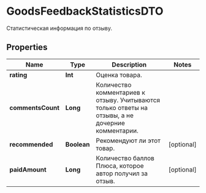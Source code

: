 

# GoodsFeedbackStatisticsDTO

Статистическая информация по отзыву.

## Properties

Name | Type | Description | Notes
------------ | ------------- | ------------- | -------------
**rating** | **Int** | Оценка товара. | 
**commentsCount** | **Long** | Количество комментариев к отзыву.  Учитываются только ответы на отзывы, а не дочерние комментарии.  | 
**recommended** | **Boolean** | Рекомендуют ли этот товар. |  [optional]
**paidAmount** | **Long** | Количество баллов Плюса, которое автор получил за отзыв. |  [optional]



